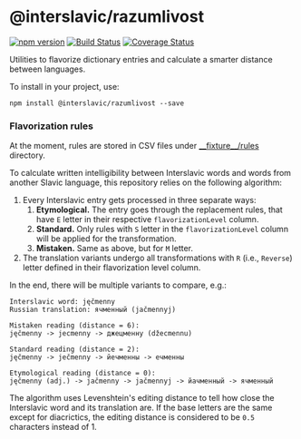 # @interslavic/razumlivost

[![npm version](https://badge.fury.io/js/%40interslavic%2Frazumlivost.svg)](https://badge.fury.io/js/%40interslavic%2Frazumlivost)
[![Build Status](https://github.com/medzuslovjansky/razumlivost/actions/workflows/ci.yml/badge.svg)](https://github.com/medzuslovjansky/razumlivost/actions/workflows/ci.yml)
[![Coverage Status](https://coveralls.io/repos/github/medzuslovjansky/razumlivost/badge.svg?branch=main)](https://coveralls.io/github/medzuslovjansky/razumlivost?branch=main)

Utilities to flavorize dictionary entries and calculate a smarter distance between languages.


To install in your project, use:

```
npm install @interslavic/razumlivost --save
```

### Flavorization rules

At the moment, rules are stored in CSV files under [\_\_fixture\_\_/rules](__fixtures__/rules) directory.

To calculate written intelligibility between Interslavic words and words from
another Slavic language, this repository relies on the following algorithm:

1. Every Interslavic entry gets processed in three separate ways:
   1. **Etymological.** The entry goes through the replacement rules,
   that have `E` letter in their respective `flavorizationLevel` column.
   2. **Standard.** Only rules with `S` letter in the `flavorizationLevel` column
   will be applied for the transformation.
   3. **Mistaken.** Same as above, but for `M` letter.
2. The translation variants undergo all transformations with `R` (i.e., `Reverse`)
letter defined in their flavorization level column.

In the end, there will be multiple variants to compare, e.g.:

```
Interslavic word: jęčmenny
Russian translation: ячменный (jačmennyj)

Mistaken reading (distance = 6):
jęčmenny -> jecmenny -> джецменну (džecmennu)

Standard reading (distance = 2):
jęčmenny -> ječmenny -> йечменны -> ечменны

Etymological reading (distance = 0):
jęčmenny (adj.) -> jačmenny -> jačmennyj -> йачменный -> ячменный
```

The algorithm uses Levenshtein's editing distance to tell how close
the Interslavic word and its translation are. If the base letters are the
same except for diacrictics, the editing distance is considered to be
`0.5` characters instead of 1.
